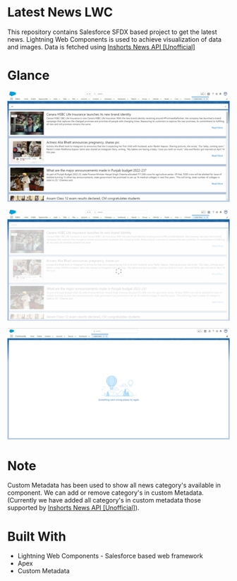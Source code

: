 # Latest News LWC

This repository contains Salesforce SFDX based project to get the latest news. Lightning Web Components is used to achieve visualization of data and images. Data is fetched using [Inshorts News API [Unofficial]](https://github.com/cyberboysumanjay/Inshorts-News-API)

# Glance

![](document/NewsLWC1.jpg)

![](document/NewsLWC2.jpg)

![](document/NewsLWC3.jpg)

# Note
Custom Metadata has been used to show all news category's available in component.
We can add or remove category's in custom Metadata.(Currently we have added all category's in custom metadata those supported by [Inshorts News API [Unofficial]](https://github.com/cyberboysumanjay/Inshorts-News-API)).


# Built With
* Lightning Web Components - Salesforce based web framework
* Apex
* Custom Metadata
